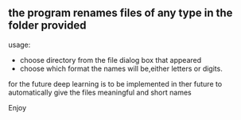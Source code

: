 ## the program renames files of any type in the folder provided

usage:

* choose directory from the file dialog box that appeared
* choose which format the names will be,either letters or digits.

for the future deep learning is to be implemented in ther future to automatically give the files meaningful and short names 

Enjoy
